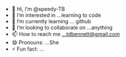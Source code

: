- 👋 Hi, I’m @speedy-TB
- 👀 I’m interested in ...learning to code    
- 🌱 I’m currently learning ... github  
- 💞️ I’m looking to collaborate on ...anything  
- 📫 How to reach me ...tdbennett@gmail.com  
- 😄 Pronouns: ...She  
- ⚡ Fun fact: ...

<!---
speedy-TB/speedy-TB is a ✨ special ✨ repository because its `README.md` (this file) appears on your GitHub profile.
You can click the Preview link to take a look at your changes.
--->
